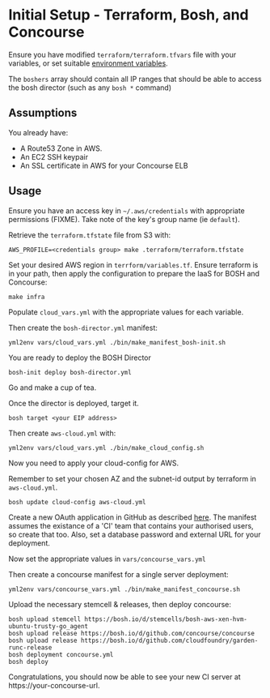 Initial Setup - Terraform, Bosh, and Concourse
==============================================

Ensure you have modified `terraform/terraform.tfvars` file with your variables, or set suitable [environment variables](https://www.terraform.io/docs/configuration/variables.html).

The `boshers` array should contain all IP ranges that should be able to access the bosh director (such as any `bosh *` command)

Assumptions
-----

You already have:

- A Route53 Zone in AWS.
- An EC2 SSH keypair
- An SSL certificate in AWS for your Concourse ELB

Usage
-----

Ensure you have an access key in `~/.aws/credentials` with appropriate permissions (FIXME). Take note of the key's group name (ie `default`).

Retrieve the `terraform.tfstate` file from S3 with:
```
AWS_PROFILE=<credentials group> make .terraform/terraform.tfstate
```

Set your desired AWS region in `terrform/variables.tf`. Ensure terraform is in your path, then apply the configuration to prepare the IaaS for BOSH and Concourse:

```
make infra
```

Populate `cloud_vars.yml` with the appropriate values for each variable.

Then create the `bosh-director.yml` manifest:
```
yml2env vars/cloud_vars.yml ./bin/make_manifest_bosh-init.sh
```

You are ready to deploy the BOSH Director
```
bosh-init deploy bosh-director.yml
```

Go and make a cup of tea.

Once the director is deployed, target it.
```
bosh target <your EIP address>
```

Then create `aws-cloud.yml` with:
```
yml2env vars/cloud_vars.yml ./bin/make_cloud_config.sh
```

Now you need to apply your cloud-config for AWS.

Remember to set your chosen AZ and the subnet-id output by terraform in `aws-cloud.yml`.

```
bosh update cloud-config aws-cloud.yml
```

Create a new OAuth application in GitHub as described [here](http://concourse.ci/authentication.html). The manifest assumes the existance of a 'CI' team that contains your authorised users, so create that too. Also, set a database password and external URL for your deployment.

Now set the appropriate values in `vars/concourse_vars.yml`

Then create a concourse manifest for a single server deployment:
```
yml2env vars/concourse_vars.yml ./bin/make_manifest_concourse.sh
```

Upload the necessary stemcell & releases, then deploy concourse:
```
bosh upload stemcell https://bosh.io/d/stemcells/bosh-aws-xen-hvm-ubuntu-trusty-go_agent
bosh upload release https://bosh.io/d/github.com/concourse/concourse
bosh upload release https://bosh.io/d/github.com/cloudfoundry/garden-runc-release
bosh deployment concourse.yml
bosh deploy
```

Congratulations, you should now be able to see your new CI server at https://your-concourse-url.
